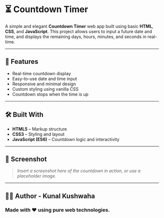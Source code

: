 # ⏳ Countdown Timer

A simple and elegant **Countdown Timer** web app built using basic **HTML**, **CSS**, and **JavaScript**. This project allows users to input a future date and time, and displays the remaining days, hours, minutes, and seconds in real-time.

---

## 🚀 Features

- Real-time countdown display  
- Easy-to-use date and time input  
- Responsive and minimal design  
- Custom styling using vanilla CSS  
- Countdown stops when the time is up

---

## 🛠️ Built With

- **HTML5** – Markup structure  
- **CSS3** – Styling and layout  
- **JavaScript (ES6)** – Countdown logic and interactivity

---

## 📸 Screenshot

> *Insert a screenshot here of the countdown in action, or use a placeholder image.*

---

## 🧑‍💻 Author - Kunal Kushwaha
<h3>Made with ❤️ using pure web technologies.</h3>



